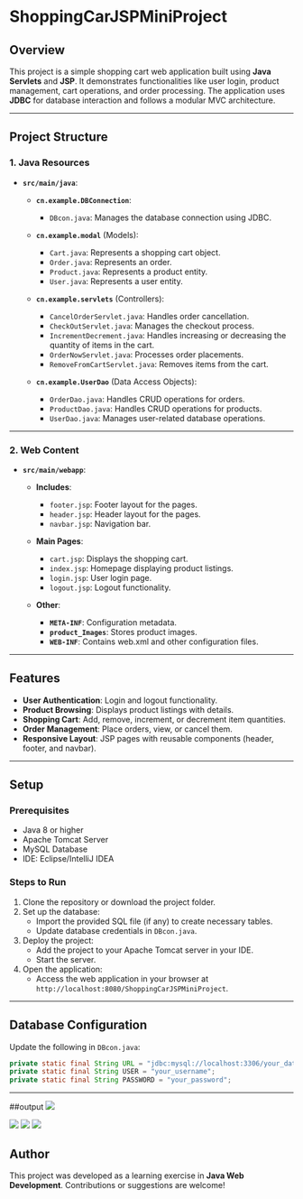 
# ShoppingCarJSPMiniProject

## Overview

This project is a simple shopping cart web application built using **Java Servlets** and **JSP**. It demonstrates functionalities like user login, product management, cart operations, and order processing. The application uses **JDBC** for database interaction and follows a modular MVC architecture.

---

## Project Structure

### 1. **Java Resources**
   - **`src/main/java`**:
     - **`cn.example.DBConnection`**:  
       - `DBcon.java`: Manages the database connection using JDBC.

     - **`cn.example.modal`** (Models):  
       - `Cart.java`: Represents a shopping cart object.  
       - `Order.java`: Represents an order.  
       - `Product.java`: Represents a product entity.  
       - `User.java`: Represents a user entity.

     - **`cn.example.servlets`** (Controllers):  
       - `CancelOrderServlet.java`: Handles order cancellation.  
       - `CheckOutServlet.java`: Manages the checkout process.  
       - `IncrementDecrement.java`: Handles increasing or decreasing the quantity of items in the cart.  
       - `OrderNowServlet.java`: Processes order placements.  
       - `RemoveFromCartServlet.java`: Removes items from the cart.

     - **`cn.example.UserDao`** (Data Access Objects):  
       - `OrderDao.java`: Handles CRUD operations for orders.  
       - `ProductDao.java`: Handles CRUD operations for products.  
       - `UserDao.java`: Manages user-related database operations.

---

### 2. **Web Content**
   - **`src/main/webapp`**:
     - **Includes**:  
       - `footer.jsp`: Footer layout for the pages.  
       - `header.jsp`: Header layout for the pages.  
       - `navbar.jsp`: Navigation bar.

     - **Main Pages**:  
       - `cart.jsp`: Displays the shopping cart.  
       - `index.jsp`: Homepage displaying product listings.  
       - `login.jsp`: User login page.  
       - `logout.jsp`: Logout functionality.

     - **Other**:  
       - **`META-INF`**: Configuration metadata.  
       - **`product_Images`**: Stores product images.  
       - **`WEB-INF`**: Contains web.xml and other configuration files.

---

## Features

- **User Authentication**: Login and logout functionality.
- **Product Browsing**: Displays product listings with details.
- **Shopping Cart**: Add, remove, increment, or decrement item quantities.
- **Order Management**: Place orders, view, or cancel them.
- **Responsive Layout**: JSP pages with reusable components (header, footer, and navbar).

---

## Setup

### Prerequisites
- Java 8 or higher
- Apache Tomcat Server
- MySQL Database
- IDE: Eclipse/IntelliJ IDEA

### Steps to Run
1. Clone the repository or download the project folder.
2. Set up the database:
   - Import the provided SQL file (if any) to create necessary tables.
   - Update database credentials in `DBcon.java`.
3. Deploy the project:
   - Add the project to your Apache Tomcat server in your IDE.
   - Start the server.
4. Open the application:
   - Access the web application in your browser at `http://localhost:8080/ShoppingCarJSPMiniProject`.

---

## Database Configuration

Update the following in `DBcon.java`:
```java
private static final String URL = "jdbc:mysql://localhost:3306/your_database_name";
private static final String USER = "your_username";
private static final String PASSWORD = "your_password";
```

---


##output
<img src="https://github.com/ArcherInfotechInhouseTraining/Java-Training-Batch1/blob/main/Pallavi/Advance_Java/practicle/jsp/ShoppingCartSPMiniProject/output/cart.png">

<img src="https://github.com/ArcherInfotechInhouseTraining/Java-Training-Batch1/blob/main/Pallavi/Advance_Java/practicle/jsp/ShoppingCartSPMiniProject/output/index.png">

<img src="https://github.com/ArcherInfotechInhouseTraining/Java-Training-Batch1/blob/main/Pallavi/Advance_Java/practicle/jsp/ShoppingCartSPMiniProject/output/login.png">

<img src="https://github.com/ArcherInfotechInhouseTraining/Java-Training-Batch1/blob/main/Pallavi/Advance_Java/practicle/jsp/ShoppingCartSPMiniProject/output/order.png">


## Author

This project was developed as a learning exercise in **Java Web Development**. Contributions or suggestions are welcome!
